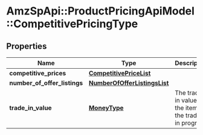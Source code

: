 # AmzSpApi::ProductPricingApiModel::CompetitivePricingType

## Properties
Name | Type | Description | Notes
------------ | ------------- | ------------- | -------------
**competitive_prices** | [**CompetitivePriceList**](CompetitivePriceList.md) |  | 
**number_of_offer_listings** | [**NumberOfOfferListingsList**](NumberOfOfferListingsList.md) |  | 
**trade_in_value** | [**MoneyType**](MoneyType.md) | The trade-in value of the item in the trade-in program. | [optional] 


